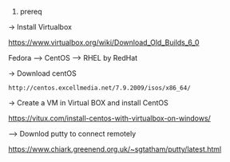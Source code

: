 1. prereq

-> Install Virtualbox

   https://www.virtualbox.org/wiki/Download_Old_Builds_6_0

   
   Fedora -->  CentOS  -->  RHEL by RedHat 
   

-> Download centOS

    http://centos.excellmedia.net/7.9.2009/isos/x86_64/

-> Create a VM in Virtual BOX and install CentOS

https://vitux.com/install-centos-with-virtualbox-on-windows/


--> Downlod putty to connect remotely

https://www.chiark.greenend.org.uk/~sgtatham/putty/latest.html
